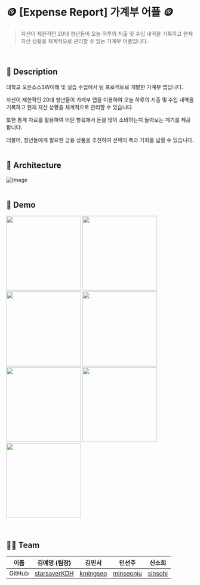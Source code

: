 # 🪙 [Expense Report] 가계부 어플 🪙
> 자산이 제한적인 20대 청년들이 오늘 하루의 지출 및 수입 내역을 기록하고 현재 자산 상황을 체계적으로 관리할 수 있는 가계부 어플입니다.
<br>

## 📖 Description
대학교 오픈소스SW이해 및 실습 수업에서 팀 프로젝트로 개발한 가계부 앱입니다.

자산이 제한적인 20대 청년들이 가계부 앱을 이용하여 오늘 하루의 지출 및 수입 내역을 기록하고 현재 자산 상황을 체계적으로 관리할 수 있습니다.

또한 통계 자료를 활용하여 어떤 항목에서 돈을 많이 소비하는지 돌아보는 계기를 제공합니다.

더불어, 청년들에게 필요한 금융 상품을 추천하여 선택의 폭과 기회를 넓힐 수 있습니다.
<br>
<br>

## 🔨 Architecture
![Image](https://github.com/user-attachments/assets/fc64e3f6-a123-493a-bff4-550ecd8d9ff5)
<br>
<br>

## :baby_chick: Demo
<p float="left">
     <img src="https://github.com/user-attachments/assets/efa1a317-c22b-4cf9-a34b-9e107339f561" width=200 />
     <img src="https://github.com/user-attachments/assets/ddd1e20d-d4af-400f-a336-9600232b398a" width=200 />
     <img src="https://github.com/user-attachments/assets/7c6e598b-3195-4429-8e8f-93d957a22c41" width=200 />
     <img src="https://github.com/user-attachments/assets/3b95a901-eed7-405b-b03e-ffa233bf005a" width=200 />
     <img src="https://github.com/user-attachments/assets/49af1de5-0db3-4ab4-8213-405edb4052b1" width=200 />
     <img src="https://github.com/user-attachments/assets/06802a3d-5c4b-4c72-8823-74871033b8bb" width=200 />
     <img src="https://github.com/user-attachments/assets/8141a99d-c581-4df4-9e3d-f6a783f61d2d" width=200 />

 </p>
<br>

## 👨‍💻 Team
| 이름 | 김예영 (팀장)                           | 김민서                                     | 민선주                                      | 신소희                                  |  
| --- | --------------------------------------- | ------------------------------------------ | ------------------------------------------ | --------------------------------------- |  
|GitHub| [starsaverKDH](https://github.com/starsaverKDH) | [kmingseo](https://github.com/kmingseo) | [minseonju](https://github.com/minseonju) | [sinsohi](https://github.com/sinsohi) |  


